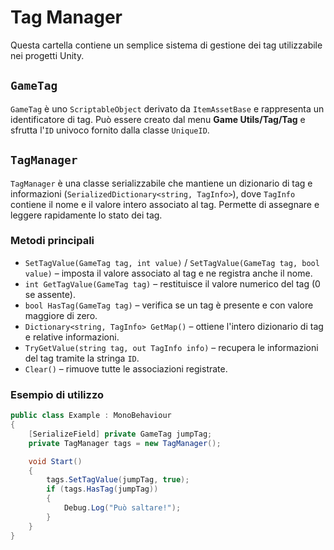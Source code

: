# Tag Manager

Questa cartella contiene un semplice sistema di gestione dei tag utilizzabile nei progetti Unity.

## `GameTag`
`GameTag` è uno `ScriptableObject` derivato da `ItemAssetBase` e rappresenta un identificatore di tag. Può essere creato dal menu **Game Utils/Tag/Tag** e sfrutta l'`ID` univoco fornito dalla classe `UniqueID`.

## `TagManager`
`TagManager` è una classe serializzabile che mantiene un dizionario di tag e informazioni (`SerializedDictionary<string, TagInfo>`), dove `TagInfo` contiene il nome e il valore intero associato al tag. Permette di assegnare e leggere rapidamente lo stato dei tag.

### Metodi principali
- `SetTagValue(GameTag tag, int value)` / `SetTagValue(GameTag tag, bool value)` – imposta il valore associato al tag e ne registra anche il nome.
- `int GetTagValue(GameTag tag)` – restituisce il valore numerico del tag (0 se assente).
- `bool HasTag(GameTag tag)` – verifica se un tag è presente e con valore maggiore di zero.
- `Dictionary<string, TagInfo> GetMap()` – ottiene l'intero dizionario di tag e relative informazioni.
- `TryGetValue(string tag, out TagInfo info)` – recupera le informazioni del tag tramite la stringa `ID`.
- `Clear()` – rimuove tutte le associazioni registrate.

### Esempio di utilizzo
```cs
public class Example : MonoBehaviour
{
    [SerializeField] private GameTag jumpTag;
    private TagManager tags = new TagManager();

    void Start()
    {
        tags.SetTagValue(jumpTag, true);
        if (tags.HasTag(jumpTag))
        {
            Debug.Log("Può saltare!");
        }
    }
}
```

